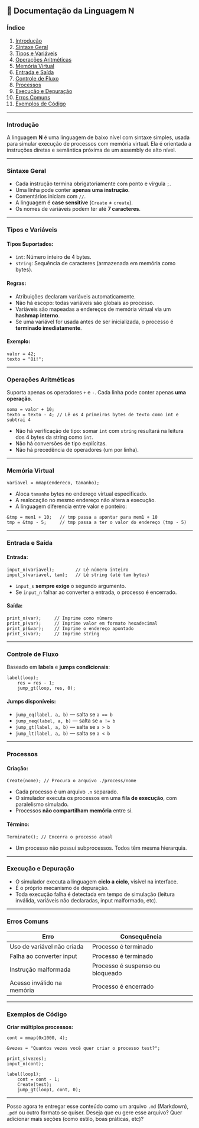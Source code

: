 ## 📘 Documentação da Linguagem N

### Índice

1. [Introdução](#introdução)
2. [Sintaxe Geral](#sintaxe-geral)
3. [Tipos e Variáveis](#tipos-e-variáveis)
4. [Operações Aritméticas](#operações-aritméticas)
5. [Memória Virtual](#memória-virtual)
6. [Entrada e Saída](#entrada-e-saída)
7. [Controle de Fluxo](#controle-de-fluxo)
8. [Processos](#processos)
9. [Execução e Depuração](#execução-e-depuração)
10. [Erros Comuns](#erros-comuns)
11. [Exemplos de Código](#exemplos-de-código)

---

### Introdução

A linguagem **N** é uma linguagem de baixo nível com sintaxe simples, usada para simular execução de processos com memória virtual. Ela é orientada a instruções diretas e semântica próxima de um assembly de alto nível.

---

### Sintaxe Geral

* Cada instrução termina obrigatoriamente com ponto e vírgula `;`.
* Uma linha pode conter **apenas uma instrução**.
* Comentários iniciam com `//`.
* A linguagem é **case sensitive** (`Create` ≠ `create`).
* Os nomes de variáveis podem ter até **7 caracteres**.

---

### Tipos e Variáveis

#### Tipos Suportados:

* `int`: Número inteiro de 4 bytes.
* `string`: Sequência de caracteres (armazenada em memória como bytes).

#### Regras:

* Atribuições declaram variáveis automaticamente.
* Não há escopo: todas variáveis são globais ao processo.
* Variáveis são mapeadas a endereços de memória virtual via um **hashmap interno**.
* Se uma variável for usada antes de ser inicializada, o processo é **terminado imediatamente**.

#### Exemplo:

```n
valor = 42;
texto = "Oi!";
```

---

### Operações Aritméticas

Suporta apenas os operadores `+` e `-`.
Cada linha pode conter apenas **uma operação**.

```n
soma = valor + 10;
texto = texto - 4; // Lê os 4 primeiros bytes de texto como int e subtrai 4
```

* Não há verificação de tipo: somar `int` com `string` resultará na leitura dos 4 bytes da string como `int`.
* Não há conversões de tipo explícitas.
* Não há precedência de operadores (um por linha).

---

### Memória Virtual

```n
variavel = mmap(endereco, tamanho);
```

* Aloca `tamanho` bytes no endereço virtual especificado.
* A realocação no mesmo endereço não altera a execução.
* A linguagem diferencia entre valor e ponteiro:

```n
&tmp = mem1 + 10;   // tmp passa a apontar para mem1 + 10
tmp = &tmp - 5;     // tmp passa a ter o valor do endereço (tmp - 5)
```

---

### Entrada e Saída

#### Entrada:

```n
input_n(variavel);        // Lê número inteiro
input_s(variavel, tam);   // Lê string (até tam bytes)
```

* `input_s` **sempre exige** o segundo argumento.
* Se `input_n` falhar ao converter a entrada, o processo é encerrado.

#### Saída:

```n
print_n(var);     // Imprime como número
print_p(var);     // Imprime valor em formato hexadecimal
print_p(&var);    // Imprime o endereço apontado
print_s(var);     // Imprime string
```

---

### Controle de Fluxo

Baseado em **labels** e **jumps condicionais**:

```n
label(loop);
    res = res - 1;
    jump_gt(loop, res, 0);
```

#### Jumps disponíveis:

* `jump_eq(label, a, b)` — salta se `a == b`
* `jump_neq(label, a, b)` — salta se `a != b`
* `jump_gt(label, a, b)` — salta se `a > b`
* `jump_lt(label, a, b)` — salta se `a < b`

---

### Processos

#### Criação:

```n
Create(nome); // Procura o arquivo ./process/nome
```

* Cada processo é um arquivo `.n` separado.
* O simulador executa os processos em uma **fila de execução**, com paralelismo simulado.
* Processos **não compartilham memória** entre si.

#### Término:

```n
Terminate(); // Encerra o processo atual
```

* Um processo não possui subprocessos. Todos têm mesma hierarquia.

---

### Execução e Depuração

* O simulador executa a linguagem **ciclo a ciclo**, visível na interface.
* É o próprio mecanismo de depuração.
* Toda execução falha é detectada em tempo de simulação (leitura inválida, variáveis não declaradas, input malformado, etc).

---

### Erros Comuns

| Erro                       | Consequência                     |
|----------------------------|----------------------------------|
| Uso de variável não criada | Processo é terminado             |
| Falha ao converter input   | Processo é terminado             |
| Instrução malformada       | Processo é suspenso ou bloqueado |
| Acesso inválido na memória | Processo é encerrado             |

---

### Exemplos de Código

**Criar múltiplos processos:**

```n
cont = mmap(0x1000, 4);

&vezes = "Quantos vezes você quer criar o processo test?";

print_s(vezes);
input_n(cont);

label(loop1);
    cont = cont - 1;
    Create(test);
    jump_gt(loop1, cont, 0);
```

---

Posso agora te entregar esse conteúdo como um arquivo `.md` (Markdown), `.pdf` ou outro formato se quiser. Deseja que eu gere esse arquivo? Quer adicionar mais seções (como estilo, boas práticas, etc)?
